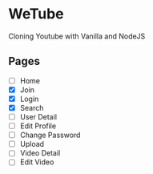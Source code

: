 # WeTube

Cloning Youtube with Vanilla and NodeJS

## Pages

- [ ] Home
- [x] Join
- [x] Login
- [x] Search
- [ ] User Detail
- [ ] Edit Profile
- [ ] Change Password
- [ ] Upload
- [ ] Video Detail
- [ ] Edit Video